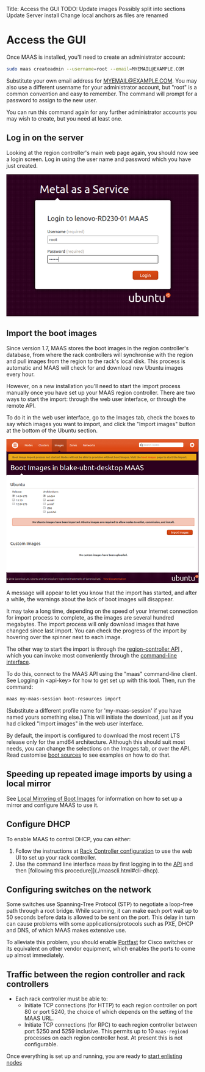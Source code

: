 Title: Access the GUI
TODO: Update images
      Possibly split into sections
      Update Server install
      Change local anchors as files are renamed
	

# Access the GUI

Once MAAS is installed, you'll need to create an administrator account:

```bash
sudo maas createadmin --username=root --email=MYEMAIL@EXAMPLE.COM
```

Substitute your own email address for <MYEMAIL@EXAMPLE.COM>. You may also use
a different username for your administrator account, but "root" is a common
convention and easy to remember. The command will prompt for a password to
assign to the new user.

You can run this command again for any further administrator accounts you may
wish to create, but you need at least one.

## Log in on the server

Looking at the region controller's main web page again, you should now see a
login screen. Log in using the user name and password which you have just
created.

![image](./media/install-login.png)

## Import the boot images

Since version 1.7, MAAS stores the boot images in the region controller's
database, from where the rack controllers will synchronise with the region and
pull images from the region to the rack's local disk. This process is
automatic and MAAS will check for and download new Ubuntu images every hour.

However, on a new installation you'll need to start the import process
manually once you have set up your MAAS region controller. There are two ways
to start the import: through the web user interface, or through the remote
API.

To do it in the web user interface, go to the Images tab, check the boxes to
say which images you want to import, and click the "Import images" button at
the bottom of the Ubuntu section.

![image](./media/import-images.png)

A message will appear to let you know that the import has started, and after a
while, the warnings about the lack of boot images will disappear.

It may take a long time, depending on the speed of your Internet connection
for import process to complete, as the images are several hundred megabytes.
The import process will only download images that have changed since last
import. You can check the progress of the import by hovering over the spinner
next to each image.

The other way to start the import is through the
[region-controller API](./api.html#regioncontroller)
, which you can invoke most conveniently through the 
[command-line interface](./maascli.html#cli).

To do this, connect to the MAAS API using the "maas" command-line client. See
Logging in &lt;api-key&gt; for how to get set up with this tool. Then, run the
command:

```bash
maas my-maas-session boot-resources import
```

(Substitute a different profile name for 'my-maas-session' if you have named
yours something else.) This will initiate the download, just as if you had
clicked "Import images" in the web user interface.

By default, the import is configured to download the most recent LTS release
only for the amd64 architecture. Although this should suit most needs, you can
change the selections on the Images tab, or over the API. Read
customise [boot sources](./bootsources.html) to see examples on how to do that.

## Speeding up repeated image imports by using a local mirror

See [Local Mirroring of Boot Images](./sstreams-mirror.html) for information on
how to set up a mirror and configure MAAS to use it.

## Configure DHCP

To enable MAAS to control DHCP, you can either:

1.  Follow the instructions at [Rack Controller
configuration](installconfig-rack.html) to use the web UI to set up your rack 
controller.
2.  Use the command line interface maas by first
    logging in to the [API](./maascli.html#apikey) and then
    [following this procedure]](./maascli.html#cli-dhcp).

## Configuring switches on the network

Some switches use Spanning-Tree Protocol (STP) to negotiate a loop-free path
through a root bridge. While scanning, it can make each port wait up to 50
seconds before data is allowed to be sent on the port. This delay in turn can
cause problems with some applications/protocols such as PXE, DHCP and DNS, of
which MAAS makes extensive use.

To alleviate this problem, you should enable
[Portfast](https://www.symantec.com/business/support/index?page=content&id=HOWTO6019)
for Cisco switches or its equivalent on other vendor equipment, which enables
the ports to come up almost immediately.

## Traffic between the region controller and rack controllers

-   Each rack controller must be able to:
    -   Initiate TCP connections (for HTTP) to each region controller on port
        80 or port 5240, the choice of which depends on the setting of the
        MAAS URL.
    -   Initiate TCP connections (for RPC) to each region controller between
        port 5250 and 5259 inclusive. This permits up to 10 `maas-regiond`
        processes on each region controller host. At present this is
        not configurable.

Once everything is set up and running, you are ready to [start enlisting
nodes](./nodes.html) 
